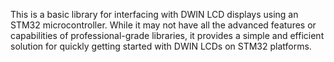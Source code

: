 This is a basic library for interfacing with DWIN LCD displays using an STM32 microcontroller. While it may not have all the advanced features or capabilities of professional-grade libraries, it provides a simple and efficient solution for quickly getting started with DWIN LCDs on STM32 platforms.
